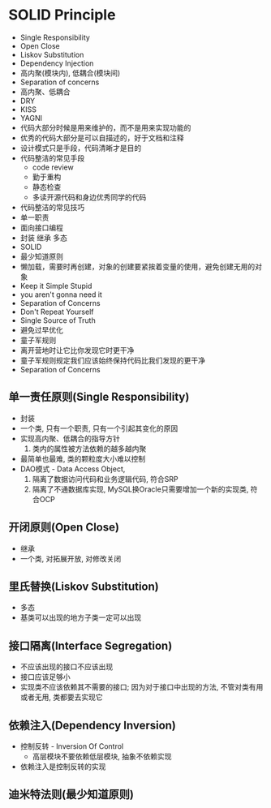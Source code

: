 # SOLID Principle

- Single Responsibility
- Open Close
- Liskov Substitution
- Dependency Injection
- 高内聚(模块内), 低耦合(模块间)
- Separation of concerns
- 高内聚、低耦合
- DRY
- KISS
- YAGNI
- 代码大部分时候是用来维护的，而不是用来实现功能的
- 优秀的代码大部分是可以自描述的，好于文档和注释
- 设计模式只是手段，代码清晰才是目的
- 代码整洁的常见手段
  - code review
  - 勤于重构
  - 静态检查
  - 多读开源代码和身边优秀同学的代码
- 代码整洁的常见技巧
- 单一职责
- 面向接口编程
- 封装 继承 多态
- SOLID
- 最少知道原则
- 懒加载，需要时再创建，对象的创建要紧挨着变量的使用，避免创建无用的对象
- Keep it Simple Stupid
- you aren't gonna need it
- Separation of Concerns
- Don't Repeat Yourself
- Single Source of Truth
- 避免过早优化
- 童子军规则
 - 离开营地时让它比你发现它时更干净
 - 童子军规则规定我们应该始终保持代码比我们发现的更干净
- Separation of Concerns


## 单一责任原则(Single Responsibility)

- 封装
- 一个类, 只有一个职责, 只有一个引起其变化的原因
- 实现高内聚、低耦合的指导方针
  1. 类内的属性被方法依赖的越多越内聚
- 最简单也最难, 类的颗粒度大小难以控制
- DAO模式 - Data Access Object,
  1. 隔离了数据访问代码和业务逻辑代码, 符合SRP
  2. 隔离了不通数据库实现, MySQL换Oracle只需要增加一个新的实现类, 符合OCP

## 开闭原则(Open Close)

- 继承
- 一个类, 对拓展开放, 对修改关闭

## 里氏替换(Liskov Substitution)

- 多态
- 基类可以出现的地方子类一定可以出现

## 接口隔离(Interface Segregation)

- 不应该出现的接口不应该出现
- 接口应该足够小
- 实现类不应该依赖其不需要的接口; 因为对于接口中出现的方法, 不管对类有用或者无用, 类都要去实现它

## 依赖注入(Dependency Inversion)

- 控制反转 - Inversion Of Control
  - 高层模块不要依赖低层模块, 抽象不依赖实现
- 依赖注入是控制反转的实现

## 迪米特法则(最少知道原则)
